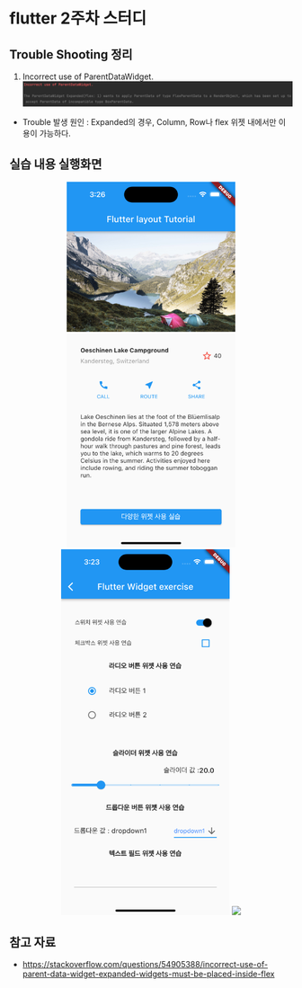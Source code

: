 # flutter 2주차 스터디

## Trouble Shooting 정리
1. Incorrect use of ParentDataWidget.
![img.png](images/TroubleShooting1.png)
- Trouble 발생 원인 : Expanded의 경우, Column, Row나 flex 위젯 내에서만 이용이 가능하다.

## 실습 내용 실행화면

<p align="center">
    <img src="images/screenshot1.png" width="300" >
    <img src="images/screenshot2.png" width="300" >
    <img src="https://user-images.githubusercontent.com/61380136/205364507-ef262146-6d39-4c8c-b3e7-a056859741d3.png" width="300" >
</p>


## 참고 자료
- https://stackoverflow.com/questions/54905388/incorrect-use-of-parent-data-widget-expanded-widgets-must-be-placed-inside-flex
